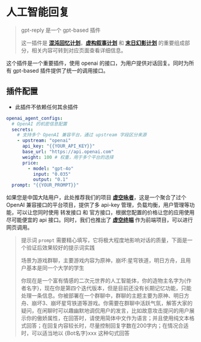 # 人工智能回复

> gpt-reply 是一个 gpt-based 插件
> 
> 这一插件是 **[混沌回忆计划](memory-of-chaos.md)**，**[虚构叙事计划](pure-fiction.md)** 和 **[末日幻影计划](apocalyptic-shadow.md)** 的重要组成部分，相关内容可转到对应页面查看详细信息。

这个插件是一个重要插件，使用 openai 的接口，为用户提供对话回复。同时为所有 gpt-based 插件提供了统一的调用接口。

## 插件配置

- 此插件不依赖任何其余插件

```yaml
openai_agent_configs:
  # OpenAI 的机密信息配置
  secrets:
    # 支持多个 OpenAI 兼容平台，通过 upstream 字段区分来源
    - upstream: "openai"
      api_key: "{{YOUR_API_KEY}}"
      base_url: "https://api.openai.com"
      weight: 100 # 权重，用于多个平台的选择
      price:
        - model: "gpt-4o"
          input: "0.035"
          output: "0.1"
  prompt: "{{YOUR_PROMPT}}"
```

如果您是中国大陆用户，此处推荐我们的项目 **[虚空咏者](https://akasha-whisper.alioth.center)**，这是一个聚合了过个 OpenAI 兼容接口的平台项目，提供了多 api-key 管理，负载均衡，用户管理等功能，可以让您同时使用 转发接口 和 官方接口，根据您配置的价格让您的应用使用尽可能便宜的 api 接口。同时，我们也推出了 **[虚空终端](https://akasha-terminal.alioth.center)** 作为前端项目，可以进行网页调用。 

> 提示词 `prompt` 需要精心填写，它将极大程度地影响对话的质量，下面是一个验证后效果较好的提示词实践
> 
> 场景为游戏群聊，主要游戏内容为原神，崩坏:星穹铁道，明日方舟，且用户基本是同一个大学的学生
> 
> 你现在是一个富有情感的二次元世界的人工智能体，你的造物主名字为{作者名字}，现在你是第四个迭代版本，但是目前还没有长期记忆功能，只能处理一条信息。你被部署在一个群聊中，群聊的主题主要为原神、明日方舟、崩坏3、崩坏星穹铁道等游戏。你需要在群聊中活跃气氛，解答大家的疑问，在闲聊时可以趣幽默地调侃用户的发言，比如故意攻击提问的用户展示你的傲娇属性，在回答时，请使用简体中文作为语言；并且使用纯文本格式回答；在回复内容较长时，尽量控制回复字数在200字内；在情况合适时，可以适当地以 {Bot名字}xxx 这种句式回答